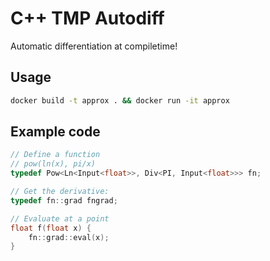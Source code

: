 # C++ TMP Autodiff

Automatic differentiation at compiletime!

## Usage

```bash
docker build -t approx . && docker run -it approx
```

## Example code

```C++
// Define a function
// pow(ln(x), pi/x)
typedef Pow<Ln<Input<float>>, Div<PI, Input<float>>> fn;

// Get the derivative:
typedef fn::grad fngrad;

// Evaluate at a point
float f(float x) {
    fn::grad::eval(x);
}
```


